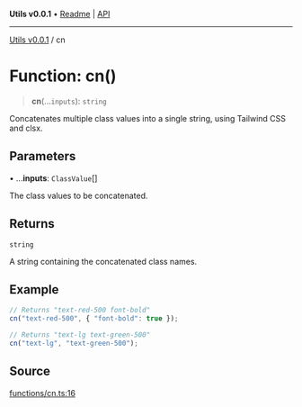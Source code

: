 **Utils v0.0.1** • [Readme](../README.md) \| [API](../globals.md)

***

[Utils v0.0.1](../README.md) / cn

# Function: cn()

> **cn**(...`inputs`): `string`

Concatenates multiple class values into a single string, using Tailwind CSS and clsx.

## Parameters

• ...**inputs**: `ClassValue`[]

The class values to be concatenated.

## Returns

`string`

A string containing the concatenated class names.

## Example

```ts
// Returns "text-red-500 font-bold"
cn("text-red-500", { "font-bold": true });

// Returns "text-lg text-green-500"
cn("text-lg", "text-green-500");
```

## Source

[functions/cn.ts:16](https://github.com/bucharitesh/octopop/blob/2bf71a1/packages/utils/src/functions/cn.ts#L16)
